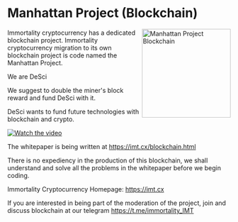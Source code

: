 # Manhattan Project (Blockchain)

<img align="right" src="https://imt.cx/assets/img/logo/mpb.png" width="200" alt="Manhattan Project Blockchain">

Immortality cryptocurrency has a dedicated blockchain project. Immortality cryptocurrency migration to its own blockchain project is code named the Manhattan Project.

We are DeSci

We suggest to double the miner's block reward and fund DeSci with it.

DeSci wants to fund future technologies with blockchain and crypto.

[![Watch the video](https://img.youtube.com/vi/T-D1KVIuvjA/maxresdefault.jpg)](https://www.youtube.com/embed/-DeMklVWNdA)

The whitepaper is being written at https://imt.cx/blockchain.html

There is no expediency in the production of this blockchain, we shall understand and solve all the problems in the whitepaper before we begin coding.

Immortality Cryptocurrency
Homepage: https://imt.cx

If you are interested in being part of the moderation of the project, join and discuss blockchain at our telegram https://t.me/immortality_IMT 
